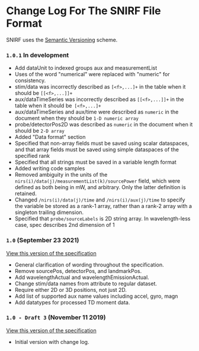 # Change Log For The SNIRF File Format

SNIRF uses the [Semantic Versioning](https://semver.org) scheme.


### `1.0.1` In development

* Add dataUnit to indexed groups aux and measurementList
* Uses of the word "numerical" were replaced with "numeric" for consistency.
* stim/data was incorrectly described as `[<f>,...]+` in the table when it should be `[[<f>,...]]+`
* aux/dataTimeSeries was incorrectly described as `[[<f>,...]]+` in the table when it should be `[<f>,...]+`
* aux/dataTimeSeries and aux/time were described as `numeric` in the document when they should be `1-D numeric array`
* probe/detectorPos2D was described as `numeric` in the document when it should be `2-D array`
* Added "Data format" section
* Specified that non-array fields must be saved using scalar dataspaces, and that array fields must be saved using simple dataspaces of the specified rank
* Specified that all strings must be saved in a variable length format
* Added writing code samples
* Removed ambiguity in the units of the `nirs(i)/data(j)/measurementList(k)/sourcePower` field, which were defined as both being in mW, and arbitrary. Only the latter definition is retained.
* Changed `/nirs(i)/data(j)/time` and `/nirs(i)/aux(j)/time` to specify the variable be stored as a rank-1 array, rather than a rank-2 array with a singleton trailing dimension.
* Specified that `probe/sourceLabels` is 2D string array. In wavelength-less case, spec describes 2nd dimension of 1
  
### `1.0` (September 23 2021)

[View this version of the specification](https://github.com/fNIRS/snirf/blob/v1.0/snirf_specification.md)  

* General clarification of wording throughout the specification.
* Remove sourcePos, detectorPos, and landmarkPos.
* Add wavelengthActual and wavelengthEmissionActual.
* Change stim/data names from attribute to regular dataset.
* Require either 2D or 3D positions, not just 2D.
* Add list of supported aux name values including accel, gyro, magn
* Add datatypes for processed TD moment data.

### `1.0 - Draft 3` (November 11 2019)

[View this version of the specification](https://github.com/fNIRS/snirf/tree/da550abf7ec70084e31ba428df09a9dcbf3e6036)  

* Initial version with change log.
